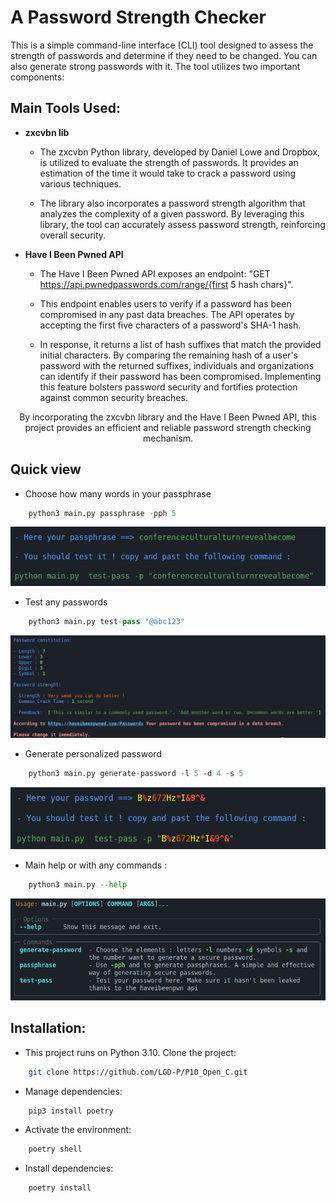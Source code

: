 # A Password Strength Checker

This is a simple command-line interface (CLI) tool designed to assess the strength of passwords and determine if they need to be changed. You can also generate strong passwords with it. The tool utilizes two important components:

## Main Tools Used:
 
- **zxcvbn lib**
  - The zxcvbn Python library, developed by Daniel Lowe and Dropbox, is utilized to evaluate the strength of passwords. It provides an estimation of the time it would take to crack a password using various techniques. 

  - The library also incorporates a password strength algorithm that analyzes the complexity of a given password. By leveraging this library, the tool can accurately assess password strength, reinforcing overall security.

- **Have I Been Pwned API**
  - The Have I Been Pwned API exposes an endpoint: "GET https://api.pwnedpasswords.com/range/{first 5 hash chars}". 

  - This endpoint enables users to verify if a password has been compromised in any past data breaches. The API operates by accepting the first five characters of a password's SHA-1 hash. 

  - In response, it returns a list of hash suffixes that match the provided initial characters. By comparing the remaining hash of a user's password with the returned suffixes, individuals and organizations can identify if their password has been compromised. Implementing this feature bolsters password security and fortifies protection against common security breaches.

<p align="center">By incorporating the zxcvbn library and the Have I Been Pwned API, this project provides an efficient and reliable password strength checking mechanism.</p>


## Quick view
- Choose how many words in your passphrase
```python
    python3 main.py passphrase -pph 5
```
<img src="img/passphrase.png">


- Test any passwords

```python
    python3 main.py test-pass "@abc123"
```
<img src = "img/test.png">


- Generate personalized password
```python
    python3 main.py generate-password -l 5 -d 4 -s 5
```
<img src = "img/generate.png">


- Main help or with any commands : 
```python
    python3 main.py --help
```
<img src = "img/help.png">

## Installation:

- This project runs on Python 3.10.
Clone the project:
```bash
    git clone https://github.com/LGD-P/P10_Open_C.git
```

- Manage dependencies:
```bash
    pip3 install poetry
```
- Activate the environment:
```bash
    poetry shell
```

- Install dependencies:
```bash
    poetry install
```